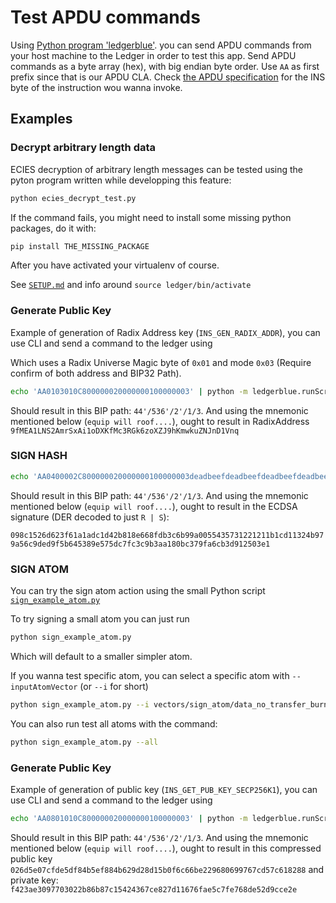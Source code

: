 # Test APDU commands
Using [Python program 'ledgerblue'](https://github.com/LedgerHQ/blue-loader-python). you can send APDU commands from your host machine to the Ledger in order to test this app. Send APDU commands as a byte array (hex), with big endian byte order. Use `AA` as first prefix since that is our APDU CLA. Check [the APDU specification](docs/APDUSPEC.md) for the INS byte of the instruction wou wanna invoke.

## Examples

### Decrypt arbitrary length data
ECIES decryption of arbitrary length messages can be tested using the pyton program written while developping this feature:

```sh
python ecies_decrypt_test.py
```

If the command fails, you might need to install some missing python packages, do it with:

```sh
pip install THE_MISSING_PACKAGE
```

After you have activated your virtualenv of course.

See [`SETUP.md`](SETUP.md) and info around `source ledger/bin/activate`


### Generate Public Key
Example of generation of Radix Address key (`INS_GEN_RADIX_ADDR`), you can use CLI and send a command to the ledger using

Which uses a Radix Universe Magic byte of `0x01` and mode `0x03` (Require confirm of both address and BIP32 Path).

```sh
echo 'AA0103010C800000020000000100000003' | python -m ledgerblue.runScript --targetId 0x31100004 --apdu
```

Should result in this BIP path: `44'/536'/2'/1/3`. And using the mnemonic mentioned below (`equip will roof....`), ought to result in RadixAddress `9fMEA1LNS2AmrSxAi1oDXKfMc3RGk6zoXZJ9hKmwkuZNJnD1Vnq`

### SIGN HASH

```sh
echo 'AA0400002C800000020000000100000003deadbeefdeadbeefdeadbeefdeadbeefdeadbeefdeadbeefdeadbeefdeadbeef' | python -m ledgerblue.runScript --targetId 0x31100004 --apdu
```

Should result in this BIP path: `44'/536'/2'/1/3`. And using the mnemonic mentioned below (`equip will roof....`), ought to result in the ECDSA signature (DER decoded to just `R | S`):

`098c1526d623f61a1adc1d42b818e668fdb3c6b99a0055435731221211b1cd11324b979a56c9ded9f5b645389e575dc7fc3c9b3aa180bc379fa6cb3d912503e1`

### SIGN ATOM

You can try the sign atom action using the small Python script [`sign_example_atom.py`](sign_example_atom.py)

To try signing a small atom you can just run

```sh
python sign_example_atom.py
```

Which will default to a smaller simpler atom.

If you wanna test specific atom, you can select a specific atom with `--inputAtomVector` (or `--i` for short)

```sh
python sign_example_atom.py --i vectors/sign_atom/data_no_transfer_burn_action.json
```


You can also run test all atoms with the command:

```sh
python sign_example_atom.py --all
```


### Generate Public Key
Example of generation of public key (`INS_GET_PUB_KEY_SECP256K1`), you can use CLI and send a command to the ledger using

```sh
echo 'AA0801010C800000020000000100000003' | python -m ledgerblue.runScript --targetId 0x31100004 --apdu
```

Should result in this BIP path: `44'/536'/2'/1/3`. And using the mnemonic mentioned below (`equip will roof....`), ought to result in this compressed public key `026d5e07cfde5df84b5ef884b629d28d15b0f6c66be229680699767cd57c618288` and private key: `f423ae3097703022b86b87c15424367ce827d11676fae5c7fe768de52d9cce2e`
